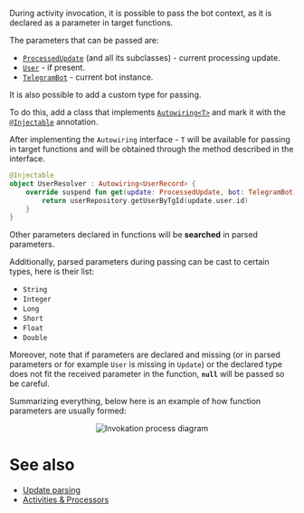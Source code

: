 During activity invocation, it is possible to pass the bot context, as it is declared as a parameter in target functions. 

The parameters that can be passed are: 

* [`ProcessedUpdate`](https://vendelieu.github.io/telegram-bot/telegram-bot/eu.vendeli.tgbot.types.internal/-processed-update/index.html) (and all its subclasses) - current processing update.
* [`User`](https://vendelieu.github.io/telegram-bot/telegram-bot/eu.vendeli.tgbot.types/-user/index.html) - if present.
* [`TelegramBot`](https://vendelieu.github.io/telegram-bot/telegram-bot/eu.vendeli.tgbot/-telegram-bot/index.html) - current bot instance. 

It is also possible to add a custom type for passing. 

To do this, add a class that implements [`Autowiring<T>`](https://vendelieu.github.io/telegram-bot/telegram-bot/eu.vendeli.tgbot.interfaces.marker/-autowiring/index.html) and mark it with the [`@Injectable`](https://vendelieu.github.io/telegram-bot/telegram-bot/eu.vendeli.tgbot.annotations/-injectable/index.html) annotation. 

After implementing the `Autowiring` interface - `T` will be available for passing in target functions and will be obtained through the method described in the interface. 

```kotlin
@Injectable
object UserResolver : Autowiring<UserRecord> {
    override suspend fun get(update: ProcessedUpdate, bot: TelegramBot): UserRecord? {
        return userRepository.getUserByTgId(update.user.id)
    }
}
```


Other parameters declared in functions will be **searched** in parsed parameters. 

Additionally, parsed parameters during passing can be cast to certain types, here is their list: 

- `String`
- `Integer`
- `Long`
- `Short`
- `Float`
- `Double`

Moreover, note that if parameters are declared and missing (or in parsed parameters or for example `User` is missing in `Update`) or the declared type does not fit the received parameter in the function, **`null`** will be passed so be careful.

Summarizing everything, below here is an example of how function parameters are usually formed:

<p align="center">
  <img src="https://github.com/vendelieu/telegram-bot/assets/3987067/3c1d7830-8e5d-45fb-82bb-ac63f08c3782" alt="Invokation process diagram" />
</p>

# See also

* [Update parsing](https://github.com/vendelieu/telegram-bot/wiki/Update-parsing)
* [Activities & Processors](https://github.com/vendelieu/telegram-bot/wiki/Activites-and-Processors)